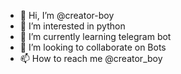 - 👋 Hi, I’m @creator-boy
- 👀 I’m interested in python 
- 🌱 I’m currently learning telegram bot
- 💞️ I’m looking to collaborate on Bots
- 📫 How to reach me @creator_boy

<!---
creator-boy/creator-boy is a ✨ special ✨ repository because its `README.md` (this file) appears on your GitHub profile.
You can click the Preview link to take a look at your changes.
--->
